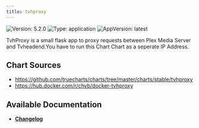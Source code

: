 ```yaml
---
title: tvhproxy
---
```


![Version: 5.2.0](https://img.shields.io/badge/Version-5.2.0-informational?style=flat-square) ![Type: application](https://img.shields.io/badge/Type-application-informational?style=flat-square) ![AppVersion: latest](https://img.shields.io/badge/AppVersion-latest-informational?style=flat-square)

TvhProxy is a small flask app to proxy requests between Plex Media Server and Tvheadend.You have to run this Chart Chart as a seperate IP Address.

## Chart Sources

- https://github.com/truecharts/charts/tree/master/charts/stable/tvhproxy
- https://hub.docker.com/r/chvb/docker-tvhproxy

## Available Documentation

- [**Changelog**](./CHANGELOG.md)
